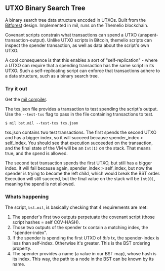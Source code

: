 ## UTXO Binary Search Tree
A binary search tree data structure encoded in UTXOs. Built from the
[Bitforest](http://rboutaba.cs.uwaterloo.ca/Papers/Conferences/2018/DongCNSM18.pdf)
design. Implemented in mil, runs on the Themelio blockchain.

Covenant scripts constrain what transactions can spend a UTXO (unspent-transaction-output).
Unlike UTXO scripts in Bitcoin, themelio scripts can inspect the spender transaction,
as well as data about the script's own UTXO.

A cool consequence is that this enables a sort of "self-replication" - where a UTXO can
require that a spending transaction has the same script in its UTXO. Such a self-replicating
script can enforce that transactions adhere to a data structure, such as a binary search tree.

### Try it out
Get the [mil compiler](https://github.com/themeliolabs/mil).

The txs.json file provides a transaction to test spending the script's output.
Use the `--test-txs` flag to pass in the file containing transactions to test.
```
$ mil bst.mil --test-txs txs.json
```

txs.json contains two test transactions. The first spends the second UTXO and
has a bigger index, so it will succeed because spender_index > self_index.
You should see that execution succeeded on the transaction, and the final state
of the VM will be an `Int(1)` on the stack. That means true, and the spend is
allowed.

The second test transaction spends the first UTXO, but still has a bigger index.
It will fail because again, spender_index > self_index, but now the spender is
trying to become the left child, which would break the BST order. Execution will
still succeed, but the final value on the stack will be `Int(0)`, meaning the
spend is not allowed.

### Whats happening
The script, `bst.mil`, is basically checking that 4 requirements are met:
1. The spender's first two outputs perpetuate the covenant script (those script hashes = self COV-HASH).
2. Those two outputs of the spender tx contain a matching index, the "spender-index".
3. If the spender is spending the first UTXO of *this* tx, the spender-index is less than self-index. Otherwise it's greater. This is the BST ordering property.
4. The spender provides a name (a value in our BST map), whose hash is its index. This way, the path to a node in the BST can be known by its name.
